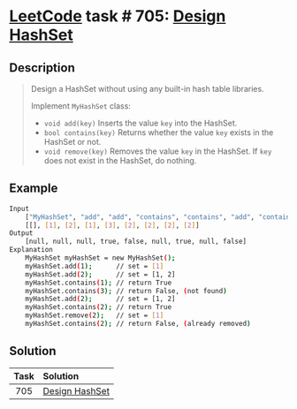 # [LeetCode][leetcode] task # 705: [Design HashSet][task]

Description
-----------

> Design a HashSet without using any built-in hash table libraries.
> 
> Implement `MyHashSet` class:
> * `void add(key)` Inserts the value `key` into the HashSet.
> * `bool contains(key)` Returns whether the value `key` exists in the HashSet or not.
> * `void remove(key)` Removes the value `key` in the HashSet. If `key` does not exist in the HashSet, do nothing.

Example
-------

```sh
Input
    ["MyHashSet", "add", "add", "contains", "contains", "add", "contains", "remove", "contains"]
    [[], [1], [2], [1], [3], [2], [2], [2], [2]]
Output
    [null, null, null, true, false, null, true, null, false]
Explanation
    MyHashSet myHashSet = new MyHashSet();
    myHashSet.add(1);      // set = [1]
    myHashSet.add(2);      // set = [1, 2]
    myHashSet.contains(1); // return True
    myHashSet.contains(3); // return False, (not found)
    myHashSet.add(2);      // set = [1, 2]
    myHashSet.contains(2); // return True
    myHashSet.remove(2);   // set = [1]
    myHashSet.contains(2); // return False, (already removed)
```

Solution
--------

| Task | Solution                   |
|:----:|:---------------------------|
| 705  | [Design HashSet][solution] |


[leetcode]: <http://leetcode.com/>
[task]: <https://leetcode.com/problems/design-hashset/>
[solution]: <https://github.com/wellaxis/witalis-jkit/blob/main/module/tasks/src/main/java/com/witalis/jkit/tasks/core/task/leetcode/h8/p705/option/Practice.java>
